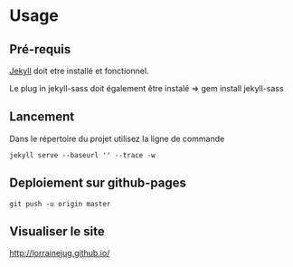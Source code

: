 # Usage

## Pré-requis

[Jekyll](http://jekyllrb.com/docs/installation/) doit etre installé et fonctionnel.

Le plug in jekyll-sass doit également être instalé => gem install jekyll-sass

## Lancement

Dans le répertoire du projet utilisez la ligne de commande

`jekyll serve --baseurl '' --trace -w`


## Deploiement sur github-pages

`git push -u origin master`


## Visualiser le site

http://lorrainejug.github.io/